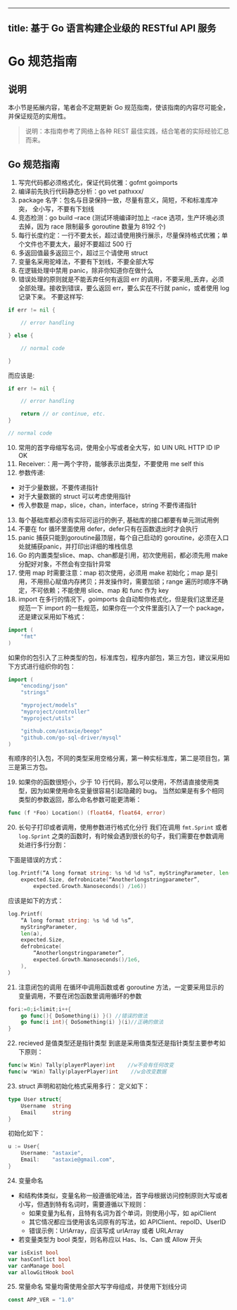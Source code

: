 
---
title: 基于 Go 语言构建企业级的 RESTful API 服务
---

# Go 规范指南

## 说明

本小节是拓展内容，笔者会不定期更新 Go 规范指南，使该指南的内容尽可能全，并保证规范的实用性。
> 说明：本指南参考了网络上各种 REST 最佳实践，结合笔者的实际经验汇总而来。


## Go 规范指南

1. 写完代码都必须格式化，保证代码优雅：gofmt goimports
2. 编译前先执行代码静态分析：go vet pathxxx/
3. package 名字：包名与目录保持一致，尽量有意义，简短，不和标准库冲突， 全小写，不要有下划线
4. 竞态检测：go build –race (测试环境编译时加上 -race 选项，生产环境必须去掉，因为 race 限制最多 goroutine 数量为 8192 个)
5. 每行长度约定：一行不要太长，超过请使用换行展示，尽量保持格式优雅；单个文件也不要太大，最好不要超过 500 行
6. 多返回值最多返回三个，超过三个请使用 struct
7. 变量名采用驼峰法，不要有下划线，不要全部大写
8. 在逻辑处理中禁用 panic，除非你知道你在做什么
9. 错误处理的原则就是不能丢弃任何有返回 err 的调用，不要采用_丢弃，必须全部处理。接收到错误，要么返回 err，要么实在不行就 panic，或者使用 log 记录下来。
不要这样写:

```go
if err != nil {

    // error handling

} else {

    // normal code

}
```

而应该是:

```go
if err != nil {

    // error handling

    return // or continue, etc.
}

// normal code
```

10. 常用的首字母缩写名词，使用全小写或者全大写，如 UIN URL HTTP ID IP OK
11. Receiver:：用一两个字符，能够表示出类型，不要使用 me self this
12. 参数传递:
+ 对于少量数据，不要传递指针
+ 对于大量数据的 struct 可以考虑使用指针
+ 传入参数是 map，slice，chan，interface，string 不要传递指针
13. 每个基础库都必须有实际可运行的例子, 基础库的接口都要有单元测试用例
14. 不要在 for 循环里面使用 defer，defer只有在函数退出时才会执行
15. panic 捕获只能到goroutine最顶层，每个自己启动的 goroutine，必须在入口处就捕获panic，并打印出详细的堆栈信息
16. Go 的内置类型slice、map、chan都是引用，初次使用前，都必须先用 make 分配好对象，不然会有空指针异常
17. 使用 map 时需要注意：map 初次使用，必须用 make 初始化；map 是引用，不用担心赋值内存拷贝；并发操作时，需要加锁；range 遍历时顺序不确定，不可依赖；不能使用 slice、map 和 func 作为 key
18. import 在多行的情况下，goimports 会自动帮你格式化，但是我们这里还是规范一下 import 的一些规范，如果你在一个文件里面引入了一个 package，还是建议采用如下格式：

```go
import (
    "fmt"
)
```

如果你的包引入了三种类型的包，标准库包，程序内部包，第三方包，建议采用如下方式进行组织你的包：

```go
import (
    "encoding/json"
    "strings"

    "myproject/models"
    "myproject/controller"
    "myproject/utils"

    "github.com/astaxie/beego"
    "github.com/go-sql-driver/mysql"
)   
```

有顺序的引入包，不同的类型采用空格分离，第一种实标准库，第二是项目包，第三是第三方包。

19. 如果你的函数很短小，少于 10 行代码，那么可以使用，不然请直接使用类型，因为如果使用命名变量很容易引起隐藏的 bug。
当然如果是有多个相同类型的参数返回，那么命名参数可能更清晰：

```go
func (f *Foo) Location() (float64, float64, error)
```

20. 长句子打印或者调用，使用参数进行格式化分行
我们在调用 `fmt.Sprint` 或者 `log.Sprint` 之类的函数时，有时候会遇到很长的句子，我们需要在参数调用处进行多行分割：

下面是错误的方式：

```go
log.Printf(“A long format string: %s %d %d %s”, myStringParameter, len(a),
    expected.Size, defrobnicate(“Anotherlongstringparameter”,
        expected.Growth.Nanoseconds() /1e6))
```

应该是如下的方式：

```go
log.Printf( 
    “A long format string: %s %d %d %s”, 
    myStringParameter,
    len(a),
    expected.Size,
    defrobnicate(
        “Anotherlongstringparameter”,
        expected.Growth.Nanoseconds()/1e6, 
    ),
）   
```

21. 注意闭包的调用
在循环中调用函数或者 goroutine 方法，一定要采用显示的变量调用，不要在闭包函数里调用循环的参数

```go
fori:=0;i<limit;i++{
    go func(){ DoSomething(i) }() //错误的做法
    go func(i int){ DoSomething(i) }(i)//正确的做法
}
```

22. recieved 是值类型还是指针类型
到底是采用值类型还是指针类型主要参考如下原则：

```go
func(w Win) Tally(playerPlayer)int    //w不会有任何改变 
func(w *Win) Tally(playerPlayer)int    //w会改变数据
```
23. struct 声明和初始化格式采用多行：
定义如下：

```go
type User struct{
    Username  string
    Email     string
}
```
初始化如下：

```go
u := User{
    Username: "astaxie",
    Email:    "astaxie@gmail.com",
}
```

24. 变量命名
+ 和结构体类似，变量名称一般遵循驼峰法，首字母根据访问控制原则大写或者小写，但遇到特有名词时，需要遵循以下规则：
  + 如果变量为私有，且特有名词为首个单词，则使用小写，如 apiClient
  + 其它情况都应当使用该名词原有的写法，如 APIClient、repoID、UserID
  + 错误示例：UrlArray，应该写成 urlArray 或者 URLArray
+ 若变量类型为 bool 类型，则名称应以 Has、Is、Can 或 Allow 开头

```go
var isExist bool
var hasConflict bool
var canManage bool
var allowGitHook bool
```
25. 常量命名
常量均需使用全部大写字母组成，并使用下划线分词

```go
const APP_VER = "1.0"
```
    